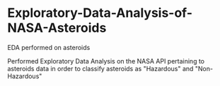 # Exploratory-Data-Analysis-of-NASA-Asteroids
EDA performed on asteroids 

Performed Exploratory Data Analysis on the NASA API pertaining to asteroids data in order to classify asteroids as "Hazardous" and "Non-Hazardous"
